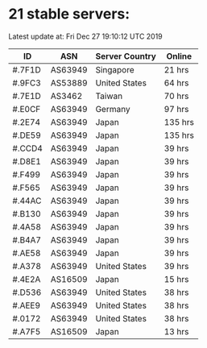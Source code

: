 # 21 stable servers:

Latest update at: Fri Dec 27 19:10:12 UTC 2019

| ID | ASN | Server Country | Online |
| -- | --- | -------------- | ------ |
| #.7F1D | AS63949 | Singapore | 21 hrs |
| #.9FC3 | AS53889 | United States | 64 hrs |
| #.7E1D | AS3462 | Taiwan | 70 hrs |
| #.E0CF | AS63949 | Germany | 97 hrs |
| #.2E74 | AS63949 | Japan | 135 hrs |
| #.DE59 | AS63949 | Japan | 135 hrs |
| #.CCD4 | AS63949 | Japan | 39 hrs |
| #.D8E1 | AS63949 | Japan | 39 hrs |
| #.F499 | AS63949 | Japan | 39 hrs |
| #.F565 | AS63949 | Japan | 39 hrs |
| #.44AC | AS63949 | Japan | 39 hrs |
| #.B130 | AS63949 | Japan | 39 hrs |
| #.4A58 | AS63949 | Japan | 39 hrs |
| #.B4A7 | AS63949 | Japan | 39 hrs |
| #.AE58 | AS63949 | Japan | 39 hrs |
| #.A378 | AS63949 | United States | 39 hrs |
| #.4E2A | AS16509 | Japan | 15 hrs |
| #.D536 | AS63949 | United States | 38 hrs |
| #.AEE9 | AS63949 | United States | 38 hrs |
| #.0172 | AS63949 | United States | 38 hrs |
| #.A7F5 | AS16509 | Japan | 13 hrs |

